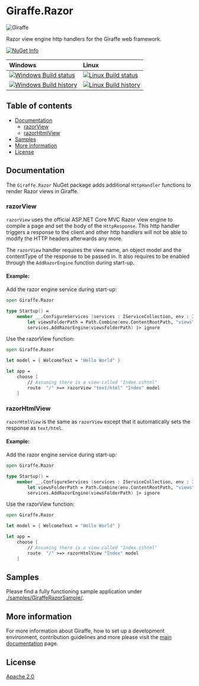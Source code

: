 # Giraffe.Razor

![Giraffe](https://raw.githubusercontent.com/giraffe-fsharp/Giraffe/master/giraffe.png)

Razor view engine http handlers for the Giraffe web framework.

[![NuGet Info](https://buildstats.info/nuget/Giraffe.Razor?includePreReleases=true)](https://www.nuget.org/packages/Giraffe.Razor/)

| Windows | Linux |
| :------ | :---- |
| [![Windows Build status](https://ci.appveyor.com/api/projects/status/914030ec0lrc0vti/branch/master?svg=true)](https://ci.appveyor.com/project/dustinmoris/giraffe-razor/branch/master) | [![Linux Build status](https://travis-ci.org/giraffe-fsharp/GiraffeRazor.svg?branch=develop)](https://travis-ci.org/giraffe-fsharp/Giraffe.Razor/builds?branch=develop) |
| [![Windows Build history](https://buildstats.info/appveyor/chart/dustinmoris/giraffe-razor?branch=develop&includeBuildsFromPullRequest=false)](https://ci.appveyor.com/project/dustinmoris/giraffe-razor/history) | [![Linux Build history](https://buildstats.info/travisci/chart/giraffe-fsharp/Giraffe.Razor?branch=develop&includeBuildsFromPullRequest=false)](https://travis-ci.org/giraffe-fsharp/Giraffe.Razor/builds?branch=develop) |

## Table of contents

- [Documentation](#documentation)
    - [razorView](#razorview)
    - [razorHtmlView](#razorhtmlview)
- [Samples](#samples)
- [More information](#more-information)
- [License](#license)

## Documentation

The `Giraffe.Razor` NuGet package adds additional `HttpHandler` functions to render Razor views in Giraffe.

### razorView

`razorView` uses the official ASP.NET Core MVC Razor view engine to compile a page and set the body of the `HttpResponse`. This http handler triggers a response to the client and other http handlers will not be able to modify the HTTP headers afterwards any more.

The `razorView` handler requires the view name, an object model and the contentType of the response to be passed in. It also requires to be enabled through the `AddRazorEngine` function during start-up.

#### Example:
Add the razor engine service during start-up:

```fsharp
open Giraffe.Razor

type Startup() =
    member __.ConfigureServices (services : IServiceCollection, env : IHostingEnvironment) =
        let viewsFolderPath = Path.Combine(env.ContentRootPath, "views")
        services.AddRazorEngine(viewsFolderPath) |> ignore
```

Use the razorView function:

```fsharp
open Giraffe.Razor

let model = { WelcomeText = "Hello World" }

let app =
    choose [
        // Assuming there is a view called "Index.cshtml"
        route  "/" >=> razorView "text/html" "Index" model
    ]
```

### razorHtmlView

`razorHtmlView` is the same as `razorView` except that it automatically sets the response as `text/html`.

#### Example:
Add the razor engine service during start-up:

```fsharp
open Giraffe.Razor

type Startup() =
    member __.ConfigureServices (services : IServiceCollection, env : IHostingEnvironment) =
        let viewsFolderPath = Path.Combine(env.ContentRootPath, "views")
        services.AddRazorEngine(viewsFolderPath) |> ignore
```

Use the razorView function:

```fsharp
open Giraffe.Razor

let model = { WelcomeText = "Hello World" }

let app =
    choose [
        // Assuming there is a view called "Index.cshtml"
        route  "/" >=> razorHtmlView "Index" model
    ]
```

## Samples

Please find a fully functioning sample application under [./samples/GiraffeRazorSample/](https://github.com/giraffe-fsharp/Giraffe.Razor/tree/master/samples/GiraffeRazorSample).

## More information

For more information about Giraffe, how to set up a development environment, contribution guidelines and more please visit the [main documentation](https://github.com/giraffe-fsharp/Giraffe#table-of-contents) page.

## License

[Apache 2.0](https://raw.githubusercontent.com/giraffe-fsharp/Giraffe.Razor/master/LICENSE)